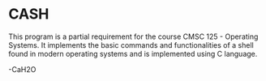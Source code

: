 # CASH

This program is a partial requirement for the course CMSC 125 - Operating Systems. It implements the basic commands and functionalities of a shell found in modern operating systems and is implemented using C language.

-CaH2O
